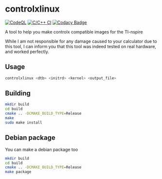 # controlxlinux

[![CodeQL](https://github.com/tsuki-superior/controlxlinux/actions/workflows/codeql-analysis.yml/badge.svg)](https://github.com/tsuki-superior/controlxlinux/actions/workflows/codeql-analysis.yml)
[![C/C++ CI](https://github.com/tsuki-superior/controlxlinux/actions/workflows/build.yml/badge.svg)](https://github.com/tsuki-superior/controlxlinux/actions/workflows/build.yml)
[![Codacy Badge](https://app.codacy.com/project/badge/Grade/89f07741b5544bf6b35e696c49c7baea)](https://www.codacy.com/gh/tsuki-superior/controlxlinux/dashboard?utm_source=github.com&utm_medium=referral&utm_content=tsuki-superior/controlxlinux&utm_campaign=Badge_Grade)

A tool to help you make controlx compatible images for the TI-nspire

While I am not responsible for any damage caused to your calculator due to this tool, I can inform you that this tool was indeed tested on real hardware, and worked perfectly.

## Usage

```sh
controlxlinux <dtb> <initrd> <kernel> <output_file>

```

## Building

```sh
mkdir build
cd build
cmake .. -DCMAKE_BUILD_TYPE=Release
make
sudo make install
```

## Debian package

You can make a debian package too

```sh
mkdir build
cd build
cmake .. -DCMAKE_BUILD_TYPE=Release
make package
```
